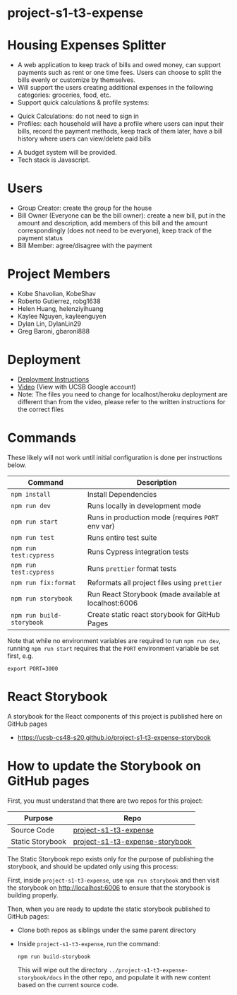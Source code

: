 # project-s1-t3-expense

# Housing Expenses Splitter

- A web application to keep track of bills and owed money, can support payments such as rent or one time fees. Users can choose to split the bills evenly or customize by themselves.
- Will support the users creating additional expenses in the following categories: groceries, food, etc.
- Support quick calculations & profile systems:

* Quick Calculations: do not need to sign in
* Profiles: each household will have a profile where users can input their bills, record the payment methods, keep track of them later, have a bill history where users can view/delete paid bills

- A budget system will be provided.
- Tech stack is Javascript.

# Users

- Group Creator: create the group for the house
- Bill Owner (Everyone can be the bill owner): create a new bill, put in the amount and description, add members of this bill and the amount correspondingly (does not need to be everyone), keep track of the payment status
- Bill Member: agree/disagree with the payment

# Project Members

- Kobe Shavolian, KobeShav
- Roberto Gutierrez, robg1638
- Helen Huang, helenziyihuang
- Kaylee Nguyen, kayleenguyen
- Dylan Lin, DylanLin29
- Greg Baroni, gbaroni888

# Deployment

- [Deployment Instructions](./docs/DEPLOY.md)
- [Video](https://drive.google.com/open?id=1RYRhRH_2tTJ5RGw2EEmhO3AEBZGAFRpJ) (View with UCSB Google account)
- Note: The files you need to change for localhost/heroku deployment are different than from the video, please refer to the written instructions for the correct files

# Commands

These likely will not work until initial configuration is done per instructions below.

| Command                   | Description                                           |
| ------------------------- | ----------------------------------------------------- |
| `npm install`             | Install Dependencies                                  |
| `npm run dev`             | Runs locally in development mode                      |
| `npm run start`           | Runs in production mode (requires `PORT` env var)     |
| `npm run test`            | Runs entire test suite                                |
| `npm run test:cypress`    | Runs Cypress integration tests                        |
| `npm run test:cypress`    | Runs `prettier` format tests                          |
| `npm run fix:format`      | Reformats all project files using `prettier`          |
| `npm run storybook`       | Run React Storybook (made available at localhost:6006 |
| `npm run build-storybook` | Create static react storybook for GitHub Pages        |

Note that while no environment variables are required to run
`npm run dev`, running `npm run start` requires that the `PORT` environment
variable be set first, e.g.

```
export PORT=3000
```

# React Storybook

A storybook for the React components of this project is published here on GitHub pages

- <https://ucsb-cs48-s20.github.io/project-s1-t3-expense-storybook>

# How to update the Storybook on GitHub pages

First, you must understand that there are two repos for this project:

| Purpose          | Repo                                                                                                |
| ---------------- | --------------------------------------------------------------------------------------------------- |
| Source Code      | [project-s1-t3-expense](https://github.com/ucsb-cs48-s20/project-s1-t3-expense)                     |
| Static Storybook | [project-s1-t3-expense-storybook](https://github.com/ucsb-cs48-s20/project-s1-t3-expense-storybook) |

The Static Storybook repo exists only for the purpose of publishing the storybook, and
should be updated only using this process:

First, inside `project-s1-t3-expense`, use `npm run storybook` and then
visit the storybook on <http://localhost:6006> to ensure that the storybook is building properly.

Then, when you are ready to update the static storybook published to GitHub pages:

- Clone both repos as siblings under the same parent directory
- Inside `project-s1-t3-expense`, run the command:

  ```
  npm run build-storybook
  ```

  This will wipe out the directory `../project-s1-t3-expense-storybook/docs` in the other repo, and populate
  it with new content based on the current source code.

